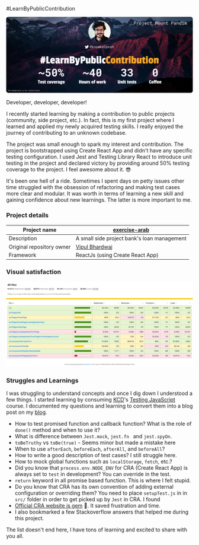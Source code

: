 #LearnByPublicContribution

![Test coverage report showing average 50% coverage](public/assets/images/learn_by_public_contribution_cover.png)

Developer, developer, developer!

I recently started learning by making a contribution to public projects (community, side project, etc.). In fact, this is my first project where I learned and applied my newly acquired testing skills. I really enjoyed the journey of contributing to an unknown codebase. 

The project was small enough to spark my interest and contribution. The project is bootstrapped using Create React App and didn't have any specific testing configuration. I used Jest and Testing Library React to introduce unit testing in the project and declared victory by providing around 50% testing coverage to the project. I feel awesome about it. 😎

It's been one hell of a ride. Sometimes I spent days on petty issues other time struggled with the obsession of refactoring and making test cases more clear and modular. It was worth in terms of learning a new skill and gaining confidence about new learnings. The latter is more important to me.

### Project details
| Project name | [exercise-arab](https://github.com/vipulbhj/exercise-arab) |
|-|-|
| Description | A small side project bank's loan management |
| Original repository owner | [Vipul Bhardwaj](https://github.com/vipulbhj) |
| Framework | ReactJs (using Create React App) |

### Visual satisfaction
![Test coverage report showing average 50% coverage](public/assets/images/coverage_report.png)

### Struggles and Learnings
I was struggling to understand concepts and once I dig down I understood a few things. I started learning by consuming [KCD](https://twitter.com/kentcdodds)'s [Testing JavaScript](https://testingjavascript.com/) course. I documented my questions and learning to convert them into a blog post on my [blog](https://kalpeshsingh.svbtle.com/).

- How to test promised function and callback function? What is the role of `done()` method and when to use it?
- What is difference between `Jest.mock`, `jest.fn ` and `jest.spyOn`.
- `toBeTruthy` vs `toBe(true)` - Seems minor but made a mistake here
- When to use `afterEach`, `beforeEach`, `afterAll`, and `beforeAll`?
- How to write a good description of test cases? I still struggle here.
- How to mock global functions such as `localStorage`, `fetch`, etc.?
- Did you know that `process.env.NODE_ENV` for CRA (Create React App) is always set to `test` in development? You can override in the test.
- `return` keyword in all promise based function. This is where I felt stupid.
- Do you know that CRA has its own convention of adding external configuration or overriding them? You need to place `setupTest.js` in in `src/` folder in order to get picked up by `Jest` in CRA. I found 
- [Official CRA website is gem](https://create-react-app.dev/) 💎. It saved frustration and time. 
- I also bookmarked a few Stackoverflow answers that helped me during this project.

The list doesn't end here, I have tons of learning and excited to share with you all.
